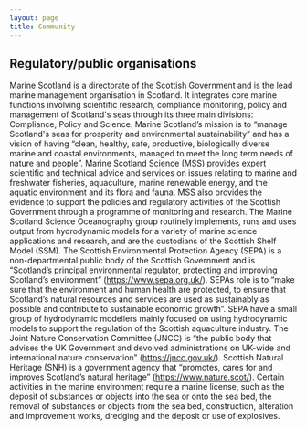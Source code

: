 ```yaml
---
layout: page
title: Community
---
```


## Regulatory/public organisations
Marine Scotland is a directorate of the Scottish Government and is the lead marine management organisation in Scotland. It integrates core marine functions involving scientific research, compliance monitoring, policy and management of Scotland's seas through its three main divisions: Compliance, Policy and Science. Marine Scotland’s mission is to “manage Scotland's seas for prosperity and environmental sustainability” and has a vision of having “clean, healthy, safe, productive, biologically diverse marine and coastal environments, managed to meet the long term needs of nature and people”. Marine Scotland Science (MSS) provides expert scientific and technical advice and services on issues relating to marine and freshwater fisheries, aquaculture, marine renewable energy, and the aquatic environment and its flora and fauna. MSS also provides the evidence to support the policies and regulatory activities of the Scottish Government through a programme of monitoring and research. The Marine Scotland Science Oceanography group routinely implements, runs and uses output from hydrodynamic models for a variety of marine science applications and research, and are the custodians of the Scottish Shelf Model (SSM).
The Scottish Environmental Protection Agency (SEPA) is a non-departmental public body of the Scottish Government and is “Scotland’s principal environmental regulator, protecting and improving Scotland’s environment” (https://www.sepa.org.uk/). SEPAs role is to “make sure that the environment and human health are protected, to ensure that Scotland’s natural resources and services are used as sustainably as possible and contribute to sustainable economic growth”. SEPA have a small group of hydrodynamic modellers mainly focused on using hydrodynamic models to support the regulation of the Scottish aquaculture industry.
The Joint Nature Conservation Committee (JNCC) is “the public body that advises the UK Government and devolved administrations on UK-wide and international nature conservation” (https://jncc.gov.uk/). Scottish Natural Heritage (SNH) is a government agency that “promotes, cares for and improves Scotland’s natural heritage” (https://www.nature.scot/).
Certain activities in the marine environment require a marine license, such as the deposit of substances or objects into the sea or onto the sea bed, the removal of substances or objects from the sea bed, construction, alteration and improvement works, dredging and the deposit or use of explosives.
